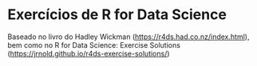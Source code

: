 # Exercícios de R for Data Science

Baseado no livro do Hadley Wickman (https://r4ds.had.co.nz/index.html), bem como no R for Data Science: Exercise Solutions (https://jrnold.github.io/r4ds-exercise-solutions/)
